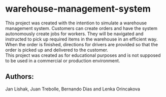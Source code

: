 # warehouse-management-system
This project was created with the intention to simulate a warehouse management system.
Customers can create orders and have the system autonomously create jobs for workers. They will be navigated and instructed to pick up required items in the warehouse in an efficient way. When the order is finished, directions for drivers are provided so that the order is picked up and delivered to the customer.  
This project was created as for educational purposes and is not supposed to be used in a commercial or production environment. 

## Authors:
Jan Lishak, Juan Trebolle, Bernando Dias and Lenka Orincakova

